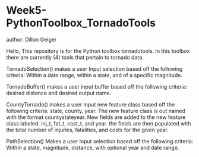 # Week5-PythonToolbox_TornadoTools
author: Dillon Geiger

Hello, 
This repository is for the Python toolbox tornadotools. In this toolbox there are currently (4) tools that pertain to tornado data.

TornadoSelection() makes a user Input selection based off the following criteria: Within a date range, within a state, and of a specific magnitude.

TornadoBuffer() makes a user input buffer based off the following criteria: desired distance and desired output name.

CountyTornado() makes a user input new feature class based off the following criteria: state, county, year. The new feature class is out named with the format countystateyear. New fields are added to the new feature class labeled: inj_t, fat_t, cost_t, and year. the fields are then populated with the total number of injuries, fatalities, and costs for the given year.

PathSelection() Makes a user input selection based off the following criteria: Within a state, magnitude, distance, with optional year and date range.

